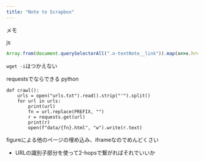 ```yaml
---
title: "Note to Scrapbox"
---
```


メモ

js

```javascript
Array.from(document.querySelectorAll(".o-textNote__link")).map(x=>x.href).join(" ")
```


`wget -i`はつかえない

requestsでならできる
python

```
def crawl():
    urls = open("urls.txt").read().strip("'").split()
    for url in urls:
        print(url)
        fn = url.replace(PREFIX, "")
        r = requests.get(url)
        print(r)
        open(f"data/{fn}.html", "w").write(r.text)
```


figureによる他のページの埋め込み、iframeなのでめんどくさい
- URLの識別子部分を使って2-hopsで繋がればそれでいいか
